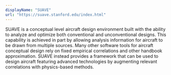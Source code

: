```yaml
---
displayName: "SUAVE"
url: "https://suave.stanford.edu/index.html"
---
```


SUAVE is a conceptual level aircraft design environment built with the ability to analyze and optimize both conventional and unconventional designs. This capability is achieved in part by allowing analysis information for aircraft to be drawn from multiple sources. Many other software tools for aircraft conceptual design rely on fixed empirical correlations and other handbook approximation. SUAVE instead provides a framework that can be used to design aircraft featuring advanced technologies by augmenting relevant correlations with physics-based methods.